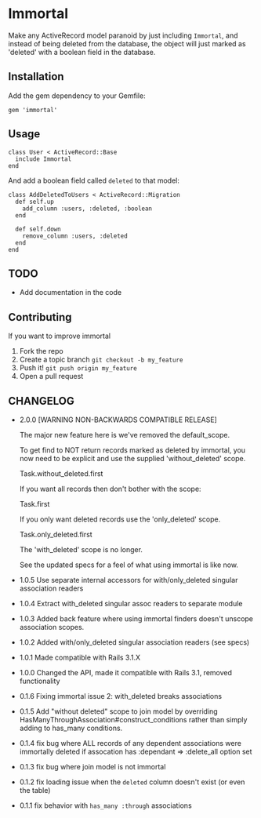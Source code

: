 # Immortal

Make any ActiveRecord model paranoid by just including `Immortal`, and instead of being deleted from the database, the object will just marked as 'deleted' with a boolean field in the database.

## Installation

Add the gem dependency to your Gemfile:

    gem 'immortal'

## Usage

    class User < ActiveRecord::Base
      include Immortal
    end

And add a boolean field called `deleted` to that model:

    class AddDeletedToUsers < ActiveRecord::Migration
      def self.up
        add_column :users, :deleted, :boolean
      end

      def self.down
        remove_column :users, :deleted
      end
    end

## TODO

- Add documentation in the code

## Contributing

If you want to improve immortal

1. Fork the repo
2. Create a topic branch `git checkout -b my_feature`
3. Push it! `git push origin my_feature`
4. Open a pull request

## CHANGELOG

- 2.0.0 [WARNING NON-BACKWARDS COMPATIBLE RELEASE]

  The major new feature here is we've removed the default_scope.

  To get find to NOT return records marked as deleted by immortal, 
  you now need to be explicit and use the supplied 'without_deleted' scope.

    Task.without_deleted.first

  If you want all records then don't bother with the scope:

    Task.first

  If you only want deleted records use the 'only_deleted' scope.

    Task.only_deleted.first

  The 'with_deleted' scope is no longer.

  See the updated specs for a feel of what using immortal is like now.

- 1.0.5 Use separate internal accessors for with/only_deleted singular association readers
- 1.0.4 Extract with_deleted singular assoc readers to separate module
- 1.0.3 Added back feature where using immortal finders doesn't unscope association scopes.
- 1.0.2 Added with/only_deleted singular association readers (see specs)
- 1.0.1 Made compatible with Rails 3.1.X
- 1.0.0 Changed the API, made it compatible with Rails 3.1, removed
  functionality
- 0.1.6 Fixing immortal issue 2: with_deleted breaks associations
- 0.1.5 Add "without deleted" scope to join model by overriding HasManyThroughAssociation#construct_conditions
    rather than simply adding to has_many conditions.
- 0.1.4 fix bug where ALL records of any dependent associations were
  immortally deleted if assocation has :dependant => :delete_all option
  set
- 0.1.3 fix bug where join model is not immortal
- 0.1.2 fix loading issue when the `deleted` column doesn't exist (or even the table)
- 0.1.1 fix behavior with `has_many :through` associations
